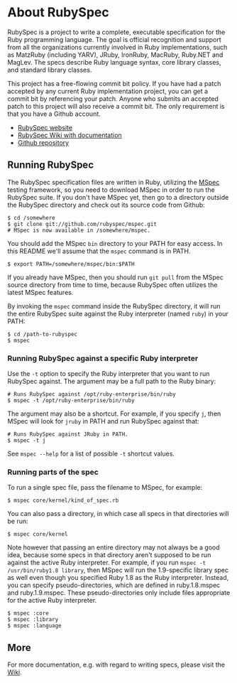 # About RubySpec

RubySpec is a project to write a complete, executable specification for the Ruby programming language. The goal is official recognition and support from all the organizations currently involved in Ruby implementations, such as MatzRuby (including YARV), JRuby, IronRuby, MacRuby, Ruby.NET and MagLev. The specs describe Ruby language syntax, core library classes, and standard library classes.

This project has a free-flowing commit bit policy. If you have had a patch accepted by any current Ruby implementation project, you can get a commit bit by referencing your patch. Anyone who submits an accepted patch to this project will also receive a commit bit. The only requirement is that you have a Github account.

  - [RubySpec website](http://rubyspec.org/)
  - [RubySpec Wiki with documentation](http://rubyspec.org/wiki/rubyspec)
  - [Github repository](http://github.com/rubyspec/rubyspec)

## Running RubySpec

The RubySpec specification files are written in Ruby, utilizing the [MSpec](http://github.com/rubyspec/mspec/tree/master) testing framework, so you need to download MSpec in order to run the RubySpec suite. If you don't have MSpec yet, then go to a directory outside the RubySpec directory and check out its source code from Github:

    $ cd /somewhere
    $ git clone git://github.com/rubyspec/mspec.git
    # MSpec is now available in /somewhere/mspec.

You should add the MSpec `bin` directory to your PATH for easy access. In this README we'll assume that the `mspec` command is in PATH.

    $ export PATH=/somewhere/mspec/bin:$PATH

If you already have MSpec, then you should run `git pull` from the MSpec source directory from time to time, because RubySpec often utilizes the latest MSpec features.

By invoking the `mspec` command inside the RubySpec directory, it will run the entire RubySpec suite against the Ruby interpreter (named `ruby`) in your PATH:

    $ cd /path-to-rubyspec
    $ mspec

### Running RubySpec against a specific Ruby interpreter

Use the `-t` option to specify the Ruby interpreter that you want to run RubySpec against. The argument may be a full path to the Ruby binary:

    # Runs RubySpec against /opt/ruby-enterprise/bin/ruby
    $ mspec -t /opt/ruby-enterprise/bin/ruby

The argument may also be a shortcut. For example, if you specify `j`, then MSpec will look for `jruby` in PATH and run RubySpec against that:

    # Runs RubySpec against JRuby in PATH.
    $ mspec -t j

See `mspec --help` for a list of possible `-t` shortcut values.

### Running parts of the spec

To run a single spec file, pass the filename to MSpec, for example:

    $ mspec core/kernel/kind_of_spec.rb

You can also pass a directory, in which case all specs in that directories will be run:

    $ mspec core/kernel

Note however that passing an entire directory may not always be a good idea, because some specs in that directory aren't supposed to be run against the active Ruby interpreter. For example, if you run `mspec -t /usr/bin/ruby1.8 library`, then MSpec will run the 1.9-specific library spec as well even though you specified Ruby 1.8 as the Ruby interpreter. Instead, you can specify pseudo-directories, which are defined in ruby.1.8.mspec and ruby.1.9.mspec. These pseudo-directories only include files appropriate for the active Ruby interpreter.

    $ mspec :core
    $ mspec :library
    $ mspec :language

## More

For more documentation, e.g. with regard to writing specs, please visit the [Wiki](http://rubyspec.org/wiki/rubyspec).